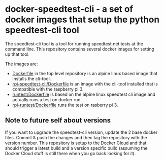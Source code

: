 # docker-speedtest-cli - a set of docker images that setup the python speedtest-cli tool

The speedtest-cli tool is a tool for running speedtest.net tests at the command line.  This repository contains several docker images for setting up that tool.

The images are:
- [Dockerfile](Dockerfile) in the top level repository is an alpine linux based image that installs the cli-tool.
- [rpi-speedtest-cli/Dockerfile](rpi-speedtest-cli/Dockerfile) is an image with the cli-tool installed that is compatible with the raspberry pi 3.
- [runtest/Dockerfile](runtest/Dockerfile) is based on the alpine linux speedtest cli image and actually runs a test on docker run.
- [rpi-runtest/Dockerfile](rpi-runtest/Dockerfile) runs the test on rasberry pi 3.

## Note to future self about versions

If you want to upgrade the speedtest-cli version, update the 2 base docker files.  Commit & push the changes and then tag the repository with the version number.  This repository is setup to the Docker Cloud and that should trigger a latest build and a version specific build (assuming the Docker Cloud stuff is still there when you go back looking for it).


